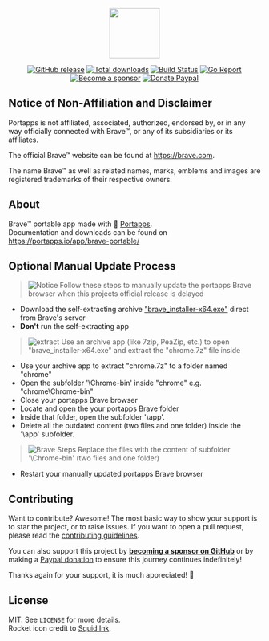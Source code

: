 <p align="center"><a href="https://portapps.io/app/brave-portable/" target="_blank"><img width="100" src="https://github.com/portapps/brave-portable/blob/master/res/papp.png"></a></p>

<p align="center">
  <a href="https://portapps.io/app/brave-portable/#download"><img src="https://img.shields.io/github/release/portapps/brave-portable.svg?style=flat-square" alt="GitHub release"></a>
  <a href="https://portapps.io/app/brave-portable/#download"><img src="https://img.shields.io/github/downloads/portapps/brave-portable/total.svg?style=flat-square" alt="Total downloads"></a>
  <a href="https://github.com/portapps/brave-portable/actions?workflow=build"><img src="https://img.shields.io/github/actions/workflow/status/portapps/brave-portable/build.yml?label=build&logo=github&style=flat-square" alt="Build Status"></a>
  <a href="https://goreportcard.com/report/github.com/portapps/brave-portable"><img src="https://goreportcard.com/badge/github.com/portapps/brave-portable?style=flat-square" alt="Go Report"></a>
  <br /><a href="https://github.com/sponsors/crazy-max"><img src="https://img.shields.io/badge/sponsor-crazy--max-181717.svg?logo=github&style=flat-square" alt="Become a sponsor"></a>
  <a href="https://www.paypal.me/crazyws"><img src="https://img.shields.io/badge/donate-paypal-00457c.svg?logo=paypal&style=flat-square" alt="Donate Paypal"></a>
</p>

## Notice of Non-Affiliation and Disclaimer

Portapps is not affiliated, associated, authorized, endorsed by, or in any way officially connected with Brave™, or any of its subsidiaries or its affiliates.

The official Brave™ website can be found at https://brave.com.

The name Brave™ as well as related names, marks, emblems and images are registered trademarks of their respective owners.

## About

Brave™ portable app made with 🚀 [Portapps](https://github.com/portapps).<br />
Documentation and downloads can be found on https://portapps.io/app/brave-portable/

## Optional Manual Update Process
>    ![Notice](https://user-images.githubusercontent.com/69840998/227748193-206497fe-7c03-4ed6-a2a4-108718a004db.jpg) Follow these steps to manually update the portapps Brave browser when this projects official release is delayed
- Download the self-extracting archive ["brave_installer-x64.exe"](https://brave-browser-downloads.s3.brave.com/latest/brave_installer-x64.exe) direct from Brave's server
- **Don't** run the self-extracting app 
>    ![extract](https://user-images.githubusercontent.com/69840998/227760543-018e2bca-bace-4584-8778-8ca33e504d84.jpg) Use an archive app (like 7zip, PeaZip, etc.) to open "brave_installer-x64.exe" and extract the "chrome.7z" file inside
- Use your archive app to extract "chrome.7z" to a folder named "chrome"
-  Open the subfolder '\Chrome-bin' inside "chrome" e.g. "chrome\Chrome-bin"
- Close your portapps Brave browser
- Locate and open the your portapps Brave folder
- Inside that folder, open the subfolder '\app'. 
- Delete all the outdated content (two files and one folder) inside the  '\app' subfolder. 
>    ![Brave Steps](https://user-images.githubusercontent.com/69840998/227761271-559140af-3d5a-4c04-95bd-481b42bd871d.jpg) Replace the files with the content of subfolder '\Chrome-bin' (two files and one folder)
- Restart your manually updated portapps Brave browser

## Contributing

Want to contribute? Awesome! The most basic way to show your support is to star the project, or to raise issues. If
you want to open a pull request, please read the [contributing guidelines](https://portapps.io/doc/contribute/).

You can also support this project by [**becoming a sponsor on GitHub**](https://github.com/sponsors/crazy-max) or by
making a [Paypal donation](https://www.paypal.me/crazyws) to ensure this journey continues indefinitely!

Thanks again for your support, it is much appreciated! :pray:

## License

MIT. See `LICENSE` for more details.<br />
Rocket icon credit to [Squid Ink](http://thesquid.ink).
